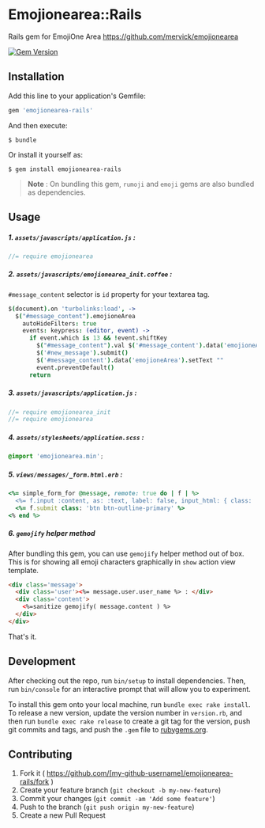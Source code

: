 # Emojionearea::Rails

Rails gem for EmojiOne Area
https://github.com/mervick/emojionearea

[![Gem Version](https://badge.fury.io/rb/emojionearea-rails.svg)](https://badge.fury.io/rb/emojionearea-rails)

## Installation

Add this line to your application's Gemfile:

```ruby
gem 'emojionearea-rails'
```

And then execute:

    $ bundle

Or install it yourself as:

    $ gem install emojionearea-rails

> **Note** : On bundling this gem, `rumoji` and `emoji` gems are also bundled as dependencies.     

## Usage

##### 1. `assets/javascripts/application.js` :

```javascript
//= require emojionearea
```

##### 2. `assets/javascripts/emojionearea_init.coffee` :

`#message_content` selector is `id` property for your textarea tag.

```coffee
$(document).on 'turbolinks:load', ->
  $("#message_content").emojioneArea
    autoHideFilters: true
    events: keypress: (editor, event) ->
      if event.which is 13 && !event.shiftKey
        $("#message_content").val $('#message_content').data('emojioneArea').getText()
        $('#new_message').submit()
        $('#message_content').data('emojioneArea').setText ""
        event.preventDefault()
      return

```

##### 3. `assets/javascripts/application.js` :

```javascript
//= require emojionearea_init
//= require emojionearea
```

##### 4. `assets/stylesheets/application.scss` :

```css
@import 'emojionearea.min';
```

##### 5. `views/messages/_form.html.erb` :

```rb
<%= simple_form_for @message, remote: true do | f | %>
  <%= f.input :content, as: :text, label: false, input_html: { class: 'emojionearea', rows: 5 }  %>
  <%= f.submit class: 'btn btn-outline-primary' %>
<% end %>
```

##### 6. `gemojify` helper method

After bundling this gem, you can use `gemojify` helper method out of box. This is for showing all emoji characters graphically in `show` action view template.

```html
<div class='message'>
  <div class='user'><%= message.user.user_name %> : </div>
  <div class='content'>
    <%=sanitize gemojify( message.content ) %>
  </div>
</div>
```

That's it.

## Development

After checking out the repo, run `bin/setup` to install dependencies. Then, run `bin/console` for an interactive prompt that will allow you to experiment.

To install this gem onto your local machine, run `bundle exec rake install`. To release a new version, update the version number in `version.rb`, and then run `bundle exec rake release` to create a git tag for the version, push git commits and tags, and push the `.gem` file to [rubygems.org](https://rubygems.org).

## Contributing

1. Fork it ( https://github.com/[my-github-username]/emojionearea-rails/fork )
2. Create your feature branch (`git checkout -b my-new-feature`)
3. Commit your changes (`git commit -am 'Add some feature'`)
4. Push to the branch (`git push origin my-new-feature`)
5. Create a new Pull Request
